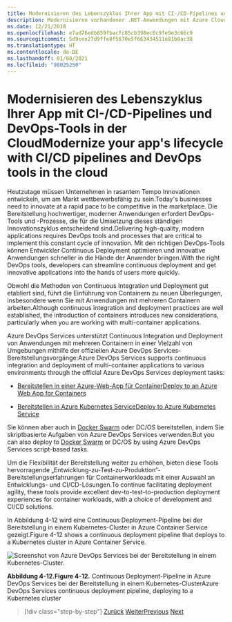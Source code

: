 ```yaml
---
title: Modernisieren des Lebenszyklus Ihrer App mit CI-/CD-Pipelines und DevOps-Tools in der Cloud
description: Modernisieren vorhandener .NET-Anwendungen mit Azure Cloud und Windows-Containern | Modernisieren des Lebenszyklus Ihrer App mit CI-/CD-Pipelines und DevOps-Tools in der Cloud
ms.date: 12/21/2018
ms.openlocfilehash: e7ad76edb659fbacfc85cb398ec0c9fe9e3c66c9
ms.sourcegitcommit: 5d9cee27d9ffe8f5670e5f663434511e81b8ac38
ms.translationtype: HT
ms.contentlocale: de-DE
ms.lasthandoff: 01/08/2021
ms.locfileid: "98025250"
---
```

# <a name="modernize-your-apps-lifecycle-with-cicd-pipelines-and-devops-tools-in-the-cloud"></a><span data-ttu-id="5ac01-103">Modernisieren des Lebenszyklus Ihrer App mit CI-/CD-Pipelines und DevOps-Tools in der Cloud</span><span class="sxs-lookup"><span data-stu-id="5ac01-103">Modernize your app's lifecycle with CI/CD pipelines and DevOps tools in the cloud</span></span>

<span data-ttu-id="5ac01-104">Heutzutage müssen Unternehmen in rasantem Tempo Innovationen entwickeln, um am Markt wettbewerbsfähig zu sein.</span><span class="sxs-lookup"><span data-stu-id="5ac01-104">Today's businesses need to innovate at a rapid pace to be competitive in the marketplace.</span></span> <span data-ttu-id="5ac01-105">Die Bereitstellung hochwertiger, moderner Anwendungen erfordert DevOps-Tools und -Prozesse, die für die Umsetzung dieses ständigen Innovationszyklus entscheidend sind.</span><span class="sxs-lookup"><span data-stu-id="5ac01-105">Delivering high-quality, modern applications requires DevOps tools and processes that are critical to implement this constant cycle of innovation.</span></span> <span data-ttu-id="5ac01-106">Mit den richtigen DevOps-Tools können Entwickler Continuous Deployment optimieren und innovative Anwendungen schneller in die Hände der Anwender bringen.</span><span class="sxs-lookup"><span data-stu-id="5ac01-106">With the right DevOps tools, developers can streamline continuous deployment and get innovative applications into the hands of users more quickly.</span></span>

<span data-ttu-id="5ac01-107">Obwohl die Methoden von Continuous Integration und Deployment gut etabliert sind, führt die Einführung von Containern zu neuen Überlegungen, insbesondere wenn Sie mit Anwendungen mit mehreren Containern arbeiten.</span><span class="sxs-lookup"><span data-stu-id="5ac01-107">Although continuous integration and deployment practices are well established, the introduction of containers introduces new considerations, particularly when you are working with multi-container applications.</span></span>

<span data-ttu-id="5ac01-108">Azure DevOps Services unterstützt Continuous Integration und Deployment von Anwendungen mit mehreren Containern in einer Vielzahl von Umgebungen mithilfe der offiziellen Azure DevOps Services-Bereitstellungsvorgänge:</span><span class="sxs-lookup"><span data-stu-id="5ac01-108">Azure DevOps Services supports continuous integration and deployment of multi-container applications to various environments through the official Azure DevOps Services deployment tasks:</span></span>

- [<span data-ttu-id="5ac01-109">Bereitstellen in einer Azure-Web-App für Container</span><span class="sxs-lookup"><span data-stu-id="5ac01-109">Deploy to an Azure Web App for Containers</span></span>](/azure/devops/pipelines/apps/cd/deploy-docker-webapp?tabs=dotnet-core)

- [<span data-ttu-id="5ac01-110">Bereitstellen in Azure Kubernetes Service</span><span class="sxs-lookup"><span data-stu-id="5ac01-110">Deploy to Azure Kubernetes Service</span></span>](/azure/devops/pipelines/apps/cd/deploy-aks?tabs=dotnet-core)

<span data-ttu-id="5ac01-111">Sie können aber auch in [Docker Swarm](https://blog.jcorioland.io/archives/2016/11/29/full-ci-cd-pipeline-to-deploy-multi-containers-application-on-azure-container-service-docker-swarm-using-visual-studio-team-services.html) oder DC/OS bereitstellen, indem Sie skriptbasierte Aufgaben von Azure DevOps Services verwenden.</span><span class="sxs-lookup"><span data-stu-id="5ac01-111">But you can also deploy to [Docker Swarm](https://blog.jcorioland.io/archives/2016/11/29/full-ci-cd-pipeline-to-deploy-multi-containers-application-on-azure-container-service-docker-swarm-using-visual-studio-team-services.html) or DC/OS by using Azure DevOps Services script-based tasks.</span></span>

<span data-ttu-id="5ac01-112">Um die Flexibilität der Bereitstellung weiter zu erhöhen, bieten diese Tools hervorragende „Entwicklung-zu-Test-zu-Produktion“-Bereitstellungserfahrungen für Containerworkloads mit einer Auswahl an Entwicklungs- und CI/CD-Lösungen.</span><span class="sxs-lookup"><span data-stu-id="5ac01-112">To continue facilitating deployment agility, these tools provide excellent dev-to-test-to-production deployment experiences for container workloads, with a choice of development and CI/CD solutions.</span></span>

<span data-ttu-id="5ac01-113">In Abbildung 4-12 wird eine Continuous Deployment-Pipeline bei der Bereitstellung in einem Kubernetes-Cluster in Azure Container Service gezeigt.</span><span class="sxs-lookup"><span data-stu-id="5ac01-113">Figure 4-12 shows a continuous deployment pipeline that deploys to a Kubernetes cluster in Azure Container Service.</span></span>

![Screenshot von Azure DevOps Services bei der Bereitstellung in einem Kubernetes-Cluster.](./media/life-cycle-ci-cd-pipelines-devops-tools/deploy-mvc-app-container-kubernetes.png)

<span data-ttu-id="5ac01-115">**Abbildung 4-12.**</span><span class="sxs-lookup"><span data-stu-id="5ac01-115">**Figure 4-12.**</span></span> <span data-ttu-id="5ac01-116">Continuous Deployment-Pipeline in Azure DevOps Services bei der Bereitstellung in einem Kubernetes-Cluster</span><span class="sxs-lookup"><span data-stu-id="5ac01-116">Azure DevOps Services continuous deployment pipeline, deploying to a Kubernetes cluster</span></span>

>[!div class="step-by-step"]
><span data-ttu-id="5ac01-117">[Zurück](modernize-your-apps-with-monitoring-and-telemetry.md)
>[Weiter](migrate-to-hybrid-cloud-scenarios.md)</span><span class="sxs-lookup"><span data-stu-id="5ac01-117">[Previous](modernize-your-apps-with-monitoring-and-telemetry.md)
[Next](migrate-to-hybrid-cloud-scenarios.md)</span></span>

